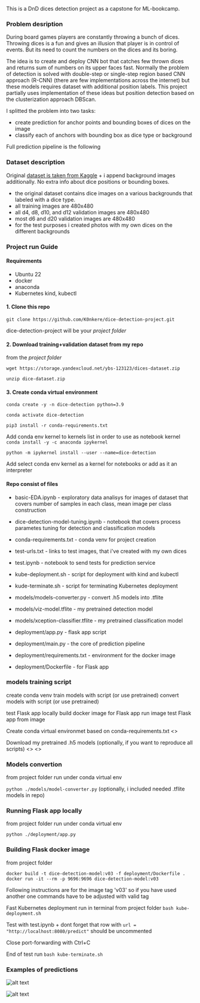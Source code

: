 This is a DnD dices detection project as a capstone for ML-bookcamp.

### Problem desription
During board games players are constantly throwing a bunch of dices. Throwing dices is a fun and gives an illusion that player is in control of events. But its need to count the numbers on the dices and its boring.

The idea is to create and deploy CNN bot that catches few thrown dices and returns sum of numbers on its upper faces fast. Normally the problem of detection is solved with double-step or single-step region based CNN approach (R-CNN) (there are few implementations across the internet) but these models requires dataset with additional position labels. This project partially uses implementation of these ideas but position detection based on the clusterization approach DBScan.

I splitted the problem into two tasks:
- create prediction for anchor points and bounding boxes of dices on the image
- classify each of anchors with bounding box as dice type or background

Full prediction pipeline is the following

### Dataset description
Original [dataset is taken from Kaggle](https://www.kaggle.com/datasets/ucffool/dice-d4-d6-d8-d10-d12-d20-images) + i append background images additionally. No extra info about dice positions or bounding boxes.

- the original dataset contains dice images on a various backgrounds that labeled with a dice type.
- all training images are 480x480
- all d4, d8, d10, and d12 validation images are 480x480
- most d6 and d20 validation images are 480x480
- for the test purposes i created photos with my own dices on the different backgrounds

### Project run Guide
#### Requirements
- Ubuntu 22
- docker
- anaconda
- Kubernetes kind, kubectl

#### 1. Clone this repo
`git clone https://github.com/K0nkere/dice-detection-project.git`

dice-detection-project will be your _project folder_
#### 2. Download training+validation dataset from my repo
from the _project folder_

`wget https://storage.yandexcloud.net/ybs-123123/dices-dataset.zip`

`unzip dice-dataset.zip`
#### 3. Create conda virtual environment
`conda create -y -n dice-detection python=3.9`

`conda activate dice-detection`

`pip3 install -r conda-requirements.txt`

Add conda env kernel to kernels list in order to use as notebook kernel
`conda install -y -c anaconda ipykernel`

`python -m ipykernel install --user --name=dice-detection`

Add select conda env kernel as a kernel for notebooks or add as it an interpreter

#### Repo consist of files
- basic-EDA.ipynb - exploratory data analisys for images of dataset that covers number of samples in each class, mean image per class construction
- dice-detection-model-tuning.ipynb - notebook that covers process parametes tuning for detection and classification models 
- conda-requirements.txt - conda venv for project creation
- test-urls.txt - links to test images, that i've created with my own dices
- test.ipynb - notebook to send tests for prediction service
- kube-deployment.sh - script for deployment with kind and kubectl
- kude-terminate.sh - script for terminating Kubernetes deployment

- models/models-converter.py - convert .h5 models into .tflite
- models/viz-model.tflite - my pretrained detection model
- models/xception-classifier.tflite - my pretrained classification model

- deployment/app.py - flask app script
- deployment/main.py - the core of prediction pipeline
- deployment/requirements.txt - environment for the docker image
- deployment/Dockerfile - for Flask app

### models training script




create conda venv
train models with script (or use pretrained)
convert models with script (or use pretrained)

test Flask app locally
build docker image for Flask app
run image
test Flask app from image



Create conda virtual environmet based on conda-requirements.txt
<>

Download my pretrained .h5 models (optionally, if you want to reproduce all scripts)
<>
<>

### Models convertion 
from project folder run under conda virtual env

`python ./models/model-converter.py` (optionally, i included needed .tflite models in repo)

### Running Flask app locally
from project folder run under conda virtual env

`python ./deployment/app.py`

### Building Flask docker image
from project folder

```docker build -t dice-detection-model:v03 -f deployment/Dockerfile .```
```docker run -it --rm -p 9696:9696 dice-detection-model:v03```

Following instructions are for the image tag 'v03' so if you have used another one commands have to be adjusted with valid tag

Fast Kubernetes deployment
run in terminal from project folder
`bash kube-deployment.sh`

Test with test.ipynb + dont forget that row with `url = "http://localhost:8080/predict"` should be uncommented

Close port-forwarding with Ctrl+C

End of test run
```bash kube-terminate.sh```

### Examples of predictions
![alt text](https://github.com/K0nkere/dice-detection-project/blob/main/pics/predictions_1.png?raw=true)

![alt text](https://github.com/K0nkere/dice-detection-project/blob/cb164f53d5fadbc0b5b7187244d0d4458096b9e3/pics/predictions_2.png)


